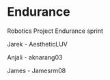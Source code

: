 # Endurance
Robotics Project Endurance sprint

Jarek - AestheticLUV

Anjali - aknarang03

James - Jamesrm08
